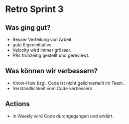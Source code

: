 # Retro Sprint 3

## Was ging gut?

-   Besser Verteilung von Arbeit.
-   gute Eigeninitiative.
-   Velocity wird immer grösser.
-   PRs frühzeitig gestellt und gereviewt.

## Was können wir verbessern?

-   Know-How bzgl. Code ist nicht gelichverteilt im Team.
-   Verständlichkeit vom Code verbessern.

## Actions

-   In Weekly wird Code durchgegangen und erklärt.
